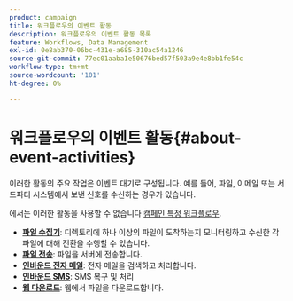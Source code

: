 ```yaml
---
product: campaign
title: 워크플로우의 이벤트 활동
description: 워크플로우의 이벤트 활동 목록
feature: Workflows, Data Management
exl-id: 0e8ab370-06bc-431e-a685-310ac54a1246
source-git-commit: 77ec01aaba1e50676bed57f503a9e4e8bb1fe54c
workflow-type: tm+mt
source-wordcount: '101'
ht-degree: 0%

---
```


# 워크플로우의 이벤트 활동{#about-event-activities}

이러한 활동의 주요 작업은 이벤트 대기로 구성됩니다. 예를 들어, 파일, 이메일 또는 서드파티 시스템에서 보낸 신호를 수신하는 경우가 있습니다.

에서는 이러한 활동을 사용할 수 없습니다 [캠페인 특정 워크플로우](campaign-workflows.md).


* **[파일 수집기](file-collector.md)**: 디렉토리에 하나 이상의 파일이 도착하는지 모니터링하고 수신한 각 파일에 대해 전환을 수행할 수 있습니다.
* **[파일 전송](file-transfer.md)**: 파일을 서버에 전송합니다.
* **[인바운드 전자 메일](inbound-emails.md)**: 전자 메일을 검색하고 처리합니다.
* **[인바운드 SMS](inbound-sms.md)**: SMS 복구 및 처리
* **[웹 다운로드](web-download.md)**: 웹에서 파일을 다운로드합니다.
